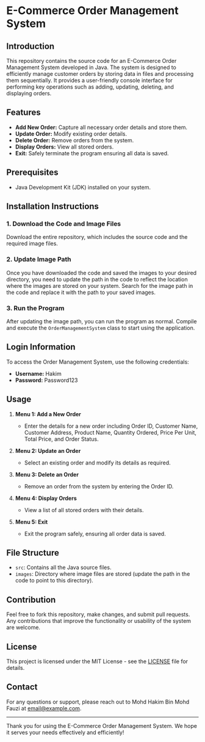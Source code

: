 # E-Commerce Order Management System

## Introduction
This repository contains the source code for an E-Commerce Order Management System developed in Java. The system is designed to efficiently manage customer orders by storing data in files and processing them sequentially. It provides a user-friendly console interface for performing key operations such as adding, updating, deleting, and displaying orders.

## Features
- **Add New Order:** Capture all necessary order details and store them.
- **Update Order:** Modify existing order details.
- **Delete Order:** Remove orders from the system.
- **Display Orders:** View all stored orders.
- **Exit:** Safely terminate the program ensuring all data is saved.

## Prerequisites
- Java Development Kit (JDK) installed on your system.

## Installation Instructions

### 1. Download the Code and Image Files
Download the entire repository, which includes the source code and the required image files.

### 2. Update Image Path
Once you have downloaded the code and saved the images to your desired directory, you need to update the path in the code to reflect the location where the images are stored on your system. Search for the image path in the code and replace it with the path to your saved images.

### 3. Run the Program
After updating the image path, you can run the program as normal. Compile and execute the `OrderManagementSystem` class to start using the application.

## Login Information
To access the Order Management System, use the following credentials:
- **Username:** Hakim
- **Password:** Password123

## Usage
1. **Menu 1: Add a New Order**
   - Enter the details for a new order including Order ID, Customer Name, Customer Address, Product Name, Quantity Ordered, Price Per Unit, Total Price, and Order Status.
   
2. **Menu 2: Update an Order**
   - Select an existing order and modify its details as required.

3. **Menu 3: Delete an Order**
   - Remove an order from the system by entering the Order ID.

4. **Menu 4: Display Orders**
   - View a list of all stored orders with their details.

5. **Menu 5: Exit**
   - Exit the program safely, ensuring all order data is saved.

## File Structure
- `src`: Contains all the Java source files.
- `images`: Directory where image files are stored (update the path in the code to point to this directory).

## Contribution
Feel free to fork this repository, make changes, and submit pull requests. Any contributions that improve the functionality or usability of the system are welcome.

## License
This project is licensed under the MIT License - see the [LICENSE](LICENSE) file for details.

## Contact
For any questions or support, please reach out to Mohd Hakim Bin Mohd Fauzi at [email@example.com](kl23070143292@student.uptm.edu.my).

---

Thank you for using the E-Commerce Order Management System. We hope it serves your needs effectively and efficiently!
